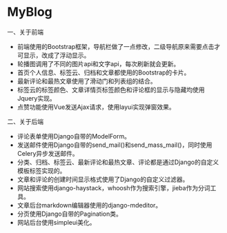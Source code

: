 # MyBlog
一、关于前端
- 前端使用的Bootstrap框架，导航栏做了一点修改，二级导航原来需要点击才可显示，改成了浮动显示。
- 轮播图调用了不同的图片api和文字api，每次刷新就会更新。
- 首页个人信息、标签云、归档和文章都使用的Bootstrap的卡片。
- 最新评论和最热文章使用了滑动门和列表组的结合。
- 标签云的标签颜色、文章详情页标签颜色和评论框的显示与隐藏均使用Jquery实现。
- 点赞功能使用Vue发送Ajax请求，使用layui实现弹窗效果。

二、关于后端
- 评论表单使用Django自带的ModelForm。
- 发送邮件使用Django自带的send_mail()和send_mass_mail()，同时使用Celery异步发送邮件。
- 分类、归档、标签云、最新评论和最热文章、评论都是通过Django的自定义模板标签实现的。
- 文章和评论的创建时间显示格式使用了Django的自定义过滤器。
- 网站搜索使用django-haystack，whoosh作为搜索引擎，jieba作为分词工具。
- 文章后台markdown编辑器使用的django-mdeditor。
- 分页使用Django自带的Pagination类。
- 网站后台使用simpleui美化。
